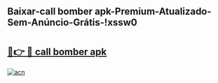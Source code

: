 
## Baixar-call bomber apk-Premium-Atualizado-Sem-Anúncio-Grátis-!xssw0

# <h2><a href="https://andorid.site?title=call_bomber_apk&ref=27">🔗👉 🔴 call bomber apk</a></h2>

[![acn](https://github.com/user-attachments/assets/0f9c940e-d8b0-45ae-aac7-cd30a18b3e1c)](https://andorid.site?title=call_bomber_apk&ref=27)

